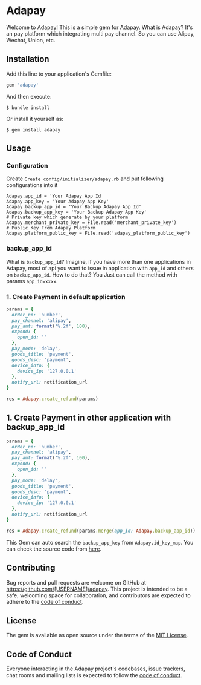 # Adapay

Welcome to Adapay! This is a simple gem for Adapay. What is Adapay? It's an pay platform which integrating multi pay channel. So you can use Alipay, Wechat, Union, etc.

## Installation

Add this line to your application's Gemfile:

```ruby
gem 'adapay'
```

And then execute:

    $ bundle install

Or install it yourself as:

    $ gem install adapay

## Usage

### Configuration

Create `Create config/initializer/adapay.rb` and put following configurations into it

```
Adapay.app_id = 'Your Adapay App Id
Adapay.app_key = 'Your Adapay App Key'
Adapay.backup_app_id = 'Your Backup Adapay App Id'
Adapay.backup_app_key = 'Your Backup Adapay App Key'
# Private key which generate by your platform
Adapay.merchant_private_key = File.read('merchant_private_key')
# Public Key From Adapay Platform
Adapay.platform_public_key = File.read('adapay_platform_public_key')
```

### backup_app_id

What is `backup_app_id`? Imagine, if you have more than one applications in Adapay, most of api you want to issue in application with `app_id` and others on `backup_app_id`. How to do that? You Just can call the method with params `app_id=xxxx`.

### 1. Create Payment in default application

``` ruby
params = {
  order_no: 'number',
  pay_channel: 'alipay',
  pay_amt: format('%.2f', 100),
  expend: {
    open_id: ''
  },
  pay_mode: 'delay',
  goods_title: 'payment',
  goods_desc: 'payment',
  device_info: {
    device_ip: '127.0.0.1'
  },
  notify_url: notification_url
}

res = Adapay.create_refund(params)
```

## 1. Create Payment in other application with backup_app_id

``` ruby
params = {
  order_no: 'number',
  pay_channel: 'alipay',
  pay_amt: format('%.2f', 100),
  expend: {
    open_id: ''
  },
  pay_mode: 'delay',
  goods_title: 'payment',
  goods_desc: 'payment',
  device_info: {
    device_ip: '127.0.0.1'
  },
  notify_url: notification_url
}

res = Adapay.create_refund(params.merge(app_id: Adapay.backup_app_id))
```

This Gem can auto search the `backup_app_key` from `Adapay.id_key_map`. You can check the source code from [here](https://github.com/lanzhiheng/adapay/blob/master/lib/adapay.rb#L80).

## Contributing

Bug reports and pull requests are welcome on GitHub at https://github.com/[USERNAME]/adapay. This project is intended to be a safe, welcoming space for collaboration, and contributors are expected to adhere to the [code of conduct](https://github.com/[USERNAME]/adapay/blob/master/CODE_OF_CONDUCT.md).


## License

The gem is available as open source under the terms of the [MIT License](https://opensource.org/licenses/MIT).

## Code of Conduct

Everyone interacting in the Adapay project's codebases, issue trackers, chat rooms and mailing lists is expected to follow the [code of conduct](https://github.com/[USERNAME]/adapay/blob/master/CODE_OF_CONDUCT.md).
